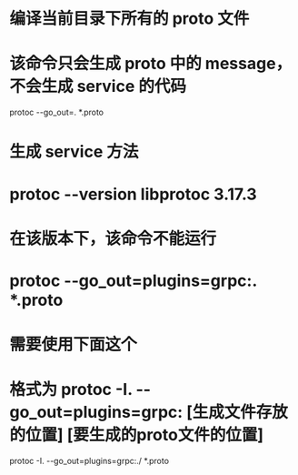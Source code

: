 # 编译当前目录下所有的 proto 文件
# 该命令只会生成 proto 中的 message，不会生成 service 的代码
protoc --go_out=. *.proto

# 生成 service 方法
# protoc --version  libprotoc 3.17.3
# 在该版本下，该命令不能运行
# protoc --go_out=plugins=grpc:. *.proto 

# 需要使用下面这个
# 格式为 protoc -I. --go_out=plugins=grpc: [生成文件存放的位置] [要生成的proto文件的位置]
protoc -I. --go_out=plugins=grpc:./ *.proto
